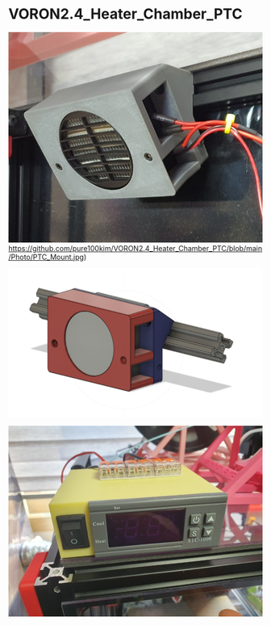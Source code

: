 # VORON2.4_Heater_Chamber_PTC





![Image of ERCF Toolheadsensor](https://github.com/pure100kim/VORON2.4_Heater_Chamber_PTC/blob/main/Photo/PTC_Mount.jpg)https://github.com/pure100kim/VORON2.4_Heater_Chamber_PTC/blob/main/Photo/PTC_Mount.jpg)


![Image of ERCF Toolheadsensor](https://github.com/pure100kim/VORON2.4_Heater_Chamber_PTC/blob/main/Photo/Chamber_heater_Modeling.png)

![Image of ERCF Toolheadsensor](https://github.com/pure100kim/VORON2.4_Heater_Chamber_PTC/blob/main/Photo/Controller_Mount.jpg)


